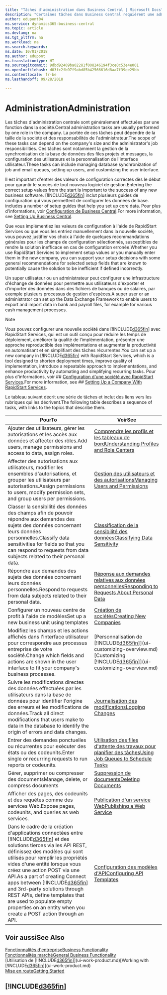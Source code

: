 ```yaml
---
title: "Tâches d'administration dans Business Central | Microsoft Docs"
description: "Certaines tâches dans Business Central requièrent une administration centrale et une configuration. Découvrez quelles sont ces tâches et ce que vous devez faire."
author: edupont04
ms.service: dynamics365-business-central
ms.topic: article
ms.devlang: na
ms.tgt_pltfrm: na
ms.workload: na
ms.search.keywords: 
ms.date: 10/01/2018
ms.author: edupont
ms.translationtype: HT
ms.sourcegitcommit: 9dbd92409ba02281f008246194f3ce0c53e4e001
ms.openlocfilehash: d03fc2fb97f9abd85b42566616d8aa7f39ee29bb
ms.contentlocale: fr-be
ms.lasthandoff: 09/28/2018

---
```

# <a name="administration"></a><span data-ttu-id="ec2df-104">Administration</span><span class="sxs-lookup"><span data-stu-id="ec2df-104">Administration</span></span>
<span data-ttu-id="ec2df-105">Les tâches d'administration centrale sont généralement effectuées par une fonction dans la société.</span><span class="sxs-lookup"><span data-stu-id="ec2df-105">Central administration tasks are usually performed by one role in the company.</span></span> <span data-ttu-id="ec2df-106">La portée de ces tâches peut dépendre de la taille de la société et des responsabilités de l'administrateur.</span><span class="sxs-lookup"><span data-stu-id="ec2df-106">The scope of these tasks can depend on the company's size and the administrator's job responsibilities.</span></span> <span data-ttu-id="ec2df-107">Ces tâches sont notamment la gestion de la synchronisation de la base de données des files projets et messages, la configuration des utilisateurs et la personnalisation de l'interface utilisateur.</span><span class="sxs-lookup"><span data-stu-id="ec2df-107">These tasks can include managing database synchronization of job and email queues, setting up users, and customizing the user interface.</span></span>  

<span data-ttu-id="ec2df-108">Il est important d'entrer des valeurs de configuration correctes dès le début pour garantir le succès de tout nouveau logiciel de gestion.</span><span class="sxs-lookup"><span data-stu-id="ec2df-108">Entering the correct setup values from the start is important to the success of any new business software.</span></span> [!INCLUDE[d365fin](includes/d365fin_md.md)] <span data-ttu-id="ec2df-109">inclut plusieurs guides de configuration qui vous permettent de configurer les données de base.</span><span class="sxs-lookup"><span data-stu-id="ec2df-109"> includes a number of setup guides that help you set up core data.</span></span> <span data-ttu-id="ec2df-110">Pour plus d'informations, voir [Configuration de Business Central](setup.md).</span><span class="sxs-lookup"><span data-stu-id="ec2df-110">For more information, see [Setting Up Business Central](setup.md).</span></span>

<span data-ttu-id="ec2df-111">Que vous implémentiez les valeurs de configuration à l'aide de RapidStart Services ou que vous les entriez manuellement dans la nouvelle société, vous pouvez justifier vos choix à l'aide de quelques recommandations générales pour les champs de configuration sélectionnés, susceptibles de rendre la solution inefficace en cas de configuration erronée.</span><span class="sxs-lookup"><span data-stu-id="ec2df-111">Whether you use RapidStart Services to implement setup values or you manually enter them in the new company, you can support your setup decisions with some general recommendations for selected setup fields that are known to potentially cause the solution to be inefficient if defined incorrectly.</span></span>  

<span data-ttu-id="ec2df-112">Un super utilisateur ou un administrateur peut configurer une infrastructure d'échange de données pour permettre aux utilisateurs d'exporter et d'importer des données dans des fichiers de banques ou de salaires, par exemple plusieurs processus de gestion d'espèces.</span><span class="sxs-lookup"><span data-stu-id="ec2df-112">A super user or an administrator can set up the Data Exchange Framework to enable users to export and import data in bank and payroll files, for example for various cash management processes.</span></span>

> [!NOTE]
> <span data-ttu-id="ec2df-113">Vous pouvez configurer une nouvelle société dans [!INCLUDE[d365fin](includes/d365fin_md.md)] avec RapidStart Services, qui est un outil conçu pour réduire les temps de déploiement, améliorer la qualité de l’implémentation, présenter une approche reproductible des implémentations et augmenter la productivité en automatisant et en simplifiant des tâches récurrentes.</span><span class="sxs-lookup"><span data-stu-id="ec2df-113">You can set up a new company in [!INCLUDE[d365fin](includes/d365fin_md.md)] with RapidStart Services, which is a tool designed to shorten deployment times, improve quality of implementation, introduce a repeatable approach to implementations, and enhance productivity by automating and simplifying recurring tasks.</span></span> <span data-ttu-id="ec2df-114">Pour plus d'informations, voir ## [Configuration d'une société avec RapidStart Services](admin-set-up-a-company-with-rapidstart.md).</span><span class="sxs-lookup"><span data-stu-id="ec2df-114">For more information, see ## [Setting Up a Company With RapidStart Services](admin-set-up-a-company-with-rapidstart.md).</span></span>

<span data-ttu-id="ec2df-115">Le tableau suivant décrit une série de tâches et inclut des liens vers les rubriques qui les décrivent.</span><span class="sxs-lookup"><span data-stu-id="ec2df-115">The following table describes a sequence of tasks, with links to the topics that describe them.</span></span>   

|<span data-ttu-id="ec2df-116">**Pour**</span><span class="sxs-lookup"><span data-stu-id="ec2df-116">**To**</span></span>|<span data-ttu-id="ec2df-117">**Voir**</span><span class="sxs-lookup"><span data-stu-id="ec2df-117">**See**</span></span>|  
|------------|-------------|  
|<span data-ttu-id="ec2df-118">Ajouter des utilisateurs, gérer les autorisations et les accès aux données et affecter des rôles.</span><span class="sxs-lookup"><span data-stu-id="ec2df-118">Add users, manage permissions and access to data, assign roles.</span></span>|[<span data-ttu-id="ec2df-119">Comprendre les profils et les tableaux de bord</span><span class="sxs-lookup"><span data-stu-id="ec2df-119">Understanding Profiles and Role Centers</span></span>](admin-users-profiles-roles.md)|  
|<span data-ttu-id="ec2df-120">Affecter des autorisations aux utilisateurs, modifier les ensembles d'autorisations, et grouper les utilisateurs par autorisations.</span><span class="sxs-lookup"><span data-stu-id="ec2df-120">Assign permissions to users, modify permission sets, and group users per permissions.</span></span>|[<span data-ttu-id="ec2df-121">Gestion des utilisateurs et des autorisations</span><span class="sxs-lookup"><span data-stu-id="ec2df-121">Managing Users and Permissions</span></span>](ui-how-users-permissions.md)|
|<span data-ttu-id="ec2df-122">Classer la sensibilité des données des champs afin de pouvoir répondre aux demandes des sujets des données concernant leurs données personnelles.</span><span class="sxs-lookup"><span data-stu-id="ec2df-122">Classify data sensitivities for fields so that you can respond to requests from data subjects related to their personal data.</span></span>|[<span data-ttu-id="ec2df-123">Classification de la sensibilité des données</span><span class="sxs-lookup"><span data-stu-id="ec2df-123">Classifying Data Sensitivity</span></span>](admin-classifying-data-sensitivity.md)|
|<span data-ttu-id="ec2df-124">Répondre aux demandes des sujets des données concernant leurs données personnelles.</span><span class="sxs-lookup"><span data-stu-id="ec2df-124">Respond to requests from data subjects related to their personal data.</span></span>|[<span data-ttu-id="ec2df-125">Réponse aux demandes relatives aux données personnelles</span><span class="sxs-lookup"><span data-stu-id="ec2df-125">Responding to Requests About Personal Data</span></span>](admin-responding-to-requests-about-personal-data.md)|
|<span data-ttu-id="ec2df-126">Configurer un nouveau centre de profit à l'aide de modèles</span><span class="sxs-lookup"><span data-stu-id="ec2df-126">Set up a new business unit using templates</span></span>|[<span data-ttu-id="ec2df-127">Création de sociétés</span><span class="sxs-lookup"><span data-stu-id="ec2df-127">Creating New Companies</span></span>](about-new-company.md)|
|<span data-ttu-id="ec2df-128">Modifiez les champs et les actions affichés dans l'interface utilisateur pour correspondre aux processus entreprise de votre société.</span><span class="sxs-lookup"><span data-stu-id="ec2df-128">Change which fields and actions are shown in the user interface to fit your company's business processes.</span></span> |<span data-ttu-id="ec2df-129">[Personnalisation de [!INCLUDE[d365fin](includes/d365fin_md.md)]](ui-customizing-overview.md)</span><span class="sxs-lookup"><span data-stu-id="ec2df-129">[Customizing [!INCLUDE[d365fin](includes/d365fin_md.md)]](ui-customizing-overview.md)</span></span> |
|<span data-ttu-id="ec2df-130">Suivre les modifications directes des données effectuées par les utilisateurs dans la base de données pour identifier l'origine des erreurs et les modifications de données.</span><span class="sxs-lookup"><span data-stu-id="ec2df-130">Track all direct modifications that users make to data in the database to identify the origin of errors and data changes.</span></span>|[<span data-ttu-id="ec2df-131">Journalisation des modifications</span><span class="sxs-lookup"><span data-stu-id="ec2df-131">Logging Changes</span></span>](across-log-changes.md)|  
|<span data-ttu-id="ec2df-132">Entrer des demandes ponctuelles ou récurrentes pour exécuter des états ou des codeunits.</span><span class="sxs-lookup"><span data-stu-id="ec2df-132">Enter single or recurring requests to run reports or codeunits.</span></span>|[<span data-ttu-id="ec2df-133">Utilisation des files d'attente des travaux pour planifier des tâches</span><span class="sxs-lookup"><span data-stu-id="ec2df-133">Using Job Queues to Schedule Tasks</span></span>](admin-job-queues-schedule-tasks.md)|  
|<span data-ttu-id="ec2df-134">Gérer, supprimer ou compresser des documents</span><span class="sxs-lookup"><span data-stu-id="ec2df-134">Manage, delete, or compress documents</span></span>|[<span data-ttu-id="ec2df-135">Suppression de documents</span><span class="sxs-lookup"><span data-stu-id="ec2df-135">Deleting Documents</span></span>](admin-manage-documents.md)|  
|<span data-ttu-id="ec2df-136">Afficher des pages, des codeunits et des requêtes comme des services Web.</span><span class="sxs-lookup"><span data-stu-id="ec2df-136">Expose pages, codeunits, and queries as web services.</span></span>|[<span data-ttu-id="ec2df-137">Publication d'un service Web</span><span class="sxs-lookup"><span data-stu-id="ec2df-137">Publishing a Web Service</span></span>](across-how-publish-web-service.md)|
|<span data-ttu-id="ec2df-138">Dans le cadre de la création d'applications connectées entre [!INCLUDE[d365fin](includes/d365fin_md.md)] et des solutions tierces via les API REST, définissez des modèles qui sont utilisés pour remplir les propriétés vides d'une entité lorsque vous créez une action POST via une API.</span><span class="sxs-lookup"><span data-stu-id="ec2df-138">As a part of creating Connect apps between [!INCLUDE[d365fin](includes/d365fin_md.md)] and 3rd-party solutions through REST APIs, define templates that are used to populate empty properties on an entity when you create a POST action through an API.</span></span>|[<span data-ttu-id="ec2df-139">Configuration des modèles d'API</span><span class="sxs-lookup"><span data-stu-id="ec2df-139">Configuring API Templates</span></span>](admin-configuring-api-template.md)|

## <a name="see-also"></a><span data-ttu-id="ec2df-140">Voir aussi</span><span class="sxs-lookup"><span data-stu-id="ec2df-140">See Also</span></span>
[<span data-ttu-id="ec2df-141">Fonctionnalités d'entreprise</span><span class="sxs-lookup"><span data-stu-id="ec2df-141">Business Functionality</span></span>](across-business-functionality.md)  
[<span data-ttu-id="ec2df-142">Fonctionnalités marché</span><span class="sxs-lookup"><span data-stu-id="ec2df-142">General Business Functionality</span></span>](ui-across-business-areas.md)  
<span data-ttu-id="ec2df-143">[Utilisation de [!INCLUDE[d365fin](includes/d365fin_md.md)]](ui-work-product.md)</span><span class="sxs-lookup"><span data-stu-id="ec2df-143">[Working with [!INCLUDE[d365fin](includes/d365fin_md.md)]](ui-work-product.md)</span></span>  
[<span data-ttu-id="ec2df-144">Mise en route</span><span class="sxs-lookup"><span data-stu-id="ec2df-144">Getting Started</span></span>](product-get-started.md)    

## [!INCLUDE[d365fin](includes/free_trial_md.md)]  

